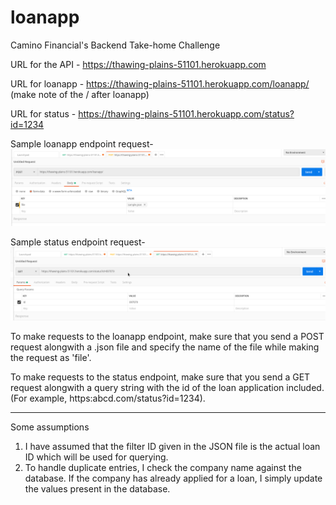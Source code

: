# loanapp
Camino Financial's Backend Take-home Challenge

URL for the API - https://thawing-plains-51101.herokuapp.com

URL for loanapp - https://thawing-plains-51101.herokuapp.com/loanapp/ (make note of the / after loanapp)

URL for status - https://thawing-plains-51101.herokuapp.com/status?id=1234

Sample loanapp endpoint request-
![](images/POST.png)

Sample status endpoint request-
![](images/GET.png)

To make requests to the loanapp endpoint, make sure that you send a POST request alongwith a .json file and specify the name of the file while making the request as 'file'.

To make requests to the status endpoint, make sure that you send a GET request alongwith a query string with the id of the loan application included.(For example, https:abcd.com/status?id=1234).

-------------------------------------------------------------------------------------------------------------------------------
Some assumptions

1. I have assumed that the filter ID given in the JSON file is the actual loan ID which will be used for querying.
2. To handle duplicate entries, I check the company name against the database. If the company has already applied for a loan, I simply update the values present in the database.
